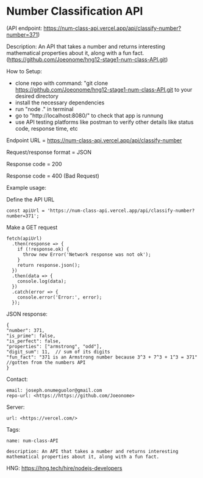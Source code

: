 # Number Classification API

(API endpoint: <https://num-class-api.vercel.app/api/classify-number?number=371>)

Description:
  An API that takes a number and returns interesting mathematical properties about it, along with a fun fact.
  (<https://github.com/Joeonome/hng12-stage1-num-class-API.git>)

  

How to Setup:
  - clone repo with command: "git clone <https://github.com/Joeonome/hng12-stage1-num-class-API.git> to your desired directory
  - install the necessary dependencies
  - run "node ." in terminal
  - go to "http://localhost:8080/" to check that app is runnung
  - use API testing platforms like postman to verify other details like status code, response time, etc


Endpoint URL = <https://num-class-api.vercel.app/api/classify-number>

Request/response format = JSON

Response code = 200

Response code = 400 (Bad Request)

Example usage: 

Define the API URL

  ```
const apiUrl = 'https://num-class-api.vercel.app/api/classify-number?number=371';

```

 Make a GET request

```
fetch(apiUrl)
  .then(response => {
    if (!response.ok) {
      throw new Error('Network response was not ok');
    }
    return response.json();
  })
  .then(data => {
    console.log(data);
  })
  .catch(error => {
    console.error('Error:', error);
  });
```

JSON response:

    {
    "number": 371,
    "is_prime": false,
    "is_perfect": false,
    "properties": ["armstrong", "odd"],
    "digit_sum": 11,  // sum of its digits
    "fun_fact": "371 is an Armstrong number because 3^3 + 7^3 + 1^3 = 371" //gotten from the numbers API
    }


Contact: 

    email: joseph.onumeguolor@gmail.com
    repo-url: <https://https://github.com/Joeonome>
    
Server:

    url: <https://vercel.com/>
    
Tags:

    name: num-class-API
    
    description: An API that takes a number and returns interesting mathematical properties about it, along with a fun fact.

HNG: <https://hng.tech/hire/nodejs-developers>
